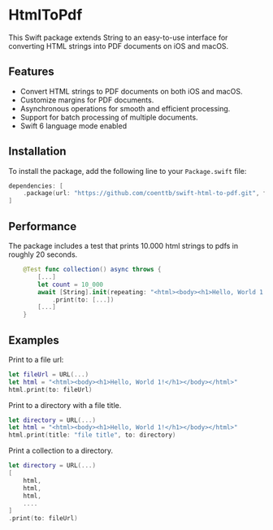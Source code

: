 # HtmlToPdf

This Swift package extends String to an easy-to-use interface for converting HTML strings into PDF documents on iOS and macOS.

## Features

- Convert HTML strings to PDF documents on both iOS and macOS.
- Customize margins for PDF documents.
- Asynchronous operations for smooth and efficient processing.
- Support for batch processing of multiple documents.
- Swift 6 language mode enabled

## Installation

To install the package, add the following line to your `Package.swift` file:

```swift
dependencies: [
    .package(url: "https://github.com/coenttb/swift-html-to-pdf.git", from: "0.0.0")
]
```

## Performance
The package includes a test that prints 10.000 html strings to pdfs in roughly 20 seconds.

```swift
    @Test func collection() async throws {
        [...]
        let count = 10_000
        await [String].init(repeating: "<html><body><h1>Hello, World 1!</h1></body></html>", count: count)
            .print(to: [...])
        [...]
    }
```


## Examples

Print to a file url:
```swift
let fileUrl = URL(...)
let html = "<html><body><h1>Hello, World 1!</h1></body></html>"
html.print(to: fileUrl)
```
Print to a directory with a file title.
```swift
let directory = URL(...)
let html = "<html><body><h1>Hello, World 1!</h1></body></html>"
html.print(title: "file title", to: directory)
```

Print a collection to a directory.
```swift
let directory = URL(...)
[
    html,
    html,
    html,
    ....
]
.print(to: fileUrl)
```

